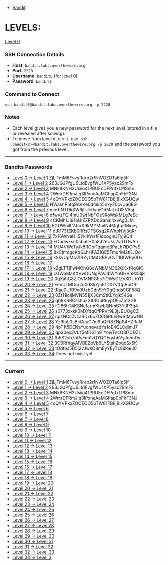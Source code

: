 - [Bandit](https://overthewire.org/wargames/bandit)
# LEVELS:

[Level 0](https://overthewire.org/wargames/bandit/bandit0.html)
### SSH Connection Details
- **Host**: `bandit.labs.overthewire.org`
- **Port**: `2220`
- **Username**: `bandit0` (for level 0)
- **Password**: `bandit0`
### Command to Connect
```
ssh bandit5@bandit.labs.overthewire.org -p 2220
```
### Notes

- Each level gives you a new password for the next level (stored in a file or revealed after solving).
- To move from level `n` to `n+1`, use: `ssh bandit<n>@bandit.labs.overthewire.org -p 2220` and the password you got from the previous level.
  
---
### Bandits Passwords
- [Level 0 → Level 1](https://overthewire.org/wargames/bandit/bandit1.html) ZjLjTmM6FvvyRnrb2rfNWOZOTa6ip5If
- [Level 1 → Level 2](https://overthewire.org/wargames/bandit/bandit2.html) 263JGJPfgU6LtdEvgfWU1XP5yac29mFx
- [Level 2 → Level 3](https://overthewire.org/wargames/bandit/bandit3.html) MNk8KNH3Usiio41PRUEoDFPqfxLPlSmx
- [Level 3 → Level 4](https://overthewire.org/wargames/bandit/bandit4.html) 2WmrDFRmJIq3IPxneAaMGhap0pFhF3NJ
- [Level 4 → Level 5](https://overthewire.org/wargames/bandit/bandit5.html) 4oQYVPkxZOOEOO5pTW81FB8j8lxXGUQw
- [Level 5 → Level 6](https://overthewire.org/wargames/bandit/bandit6.html) HWasnPhtq9AVKe0dmk45nxy20cvUa6EG
- [Level 6 → Level 7](https://overthewire.org/wargames/bandit/bandit7.html) morbNTDkSW6jIlUc0ymOdMaLnOlFVAaj
- [Level 7 → Level 8](https://overthewire.org/wargames/bandit/bandit8.html) dfwvzFQi4mU0wfNbFOe9RoWskMLg7eEc
- [Level 8 → Level 9](https://overthewire.org/wargames/bandit/bandit9.html) 4CKMh1JI91bUIZZPXDqGanal4xvAg0JM
- [Level 9 → Level 10](https://overthewire.org/wargames/bandit/bandit10.html) FGUW5ilLVJrxX9kMYMmlN4MgbpfMiqey
- [Level 10 → Level 11](https://overthewire.org/wargames/bandit/bandit11.html) dtR173fZKb0RRsDFSGsg2RWnpNVj3qRr
- [Level 11 → Level 12](https://overthewire.org/wargames/bandit/bandit12.html) 7x16WNeHIi5YkIhWsfFIqoognUTyj9Q4
- [Level 12 → Level 13](https://overthewire.org/wargames/bandit/bandit13.html) FO5dwFsc0cbaIiH0h8J2eUks2vdTDwAn
- [Level 13 → Level 14](https://overthewire.org/wargames/bandit/bandit14.html) MU4VWeTyJk8ROof1qqmcBPaLh7lDCPvS
- [Level 14 → Level 15](https://overthewire.org/wargames/bandit/bandit15.html) 8xCjnmgoKbGLhHFAZlGE5Tmu4M2tKJQo
- [Level 15 → Level 16](https://overthewire.org/wargames/bandit/bandit16.html) kSkvUpMQ7lBYyCM4GBPvCvT1BfWRy0Dx
- [Level 16 → Level 17](https://overthewire.org/wargames/bandit/bandit17.html) 
- [Level 17 → Level 18](https://overthewire.org/wargames/bandit/bandit18.html) x2gLTTjFwMOhQ8oWNbMN362QKxfRqGlO
- [Level 18 → Level 19](https://overthewire.org/wargames/bandit/bandit19.html) cGWpMaKXVwDUNgPAVJbWYuGHVn9zl3j8
- [Level 19 → Level 20](https://overthewire.org/wargames/bandit/bandit20.html) 0qXahG8ZjOVMN9Ghs7iOWsCfZyXOUbYO
- [Level 20 → Level 21](https://overthewire.org/wargames/bandit/bandit21.html) EeoULMCra2q0dSkYj561DX7s1CpBuOBt
- [Level 21 → Level 22](https://overthewire.org/wargames/bandit/bandit22.html) tRae0UfB9v0UzbCdn9cY0gQnds9GF58Q
- [Level 22 → Level 23](https://overthewire.org/wargames/bandit/bandit23.html) 0Zf11ioIjMVN551jX3CmStKLYqjk54Ga
- [Level 23 → Level 24](https://overthewire.org/wargames/bandit/bandit24.html) gb8KRRCsshuZXI0tUuR6ypOFjiZbf3G8
- [Level 24 → Level 25](https://overthewire.org/wargames/bandit/bandit25.html) iCi86ttT4KSNe1armKiwbQNmB3YJP3q4
- [Level 25 → Level 26](https://overthewire.org/wargames/bandit/bandit26.html) s0773xxkk0MXfdqOfPRVr9L3jJBUOgCZ
- [Level 26 → Level 27](https://overthewire.org/wargames/bandit/bandit27.html) upsNCc7vzaRDx6oZC6GiR6ERwe1MowGB
- [Level 27 → Level 28](https://overthewire.org/wargames/bandit/bandit28.html) Yz9IpL0sBcCeuG7m9uQFt8ZNpS4HZRcN
- [Level 28 → Level 29](https://overthewire.org/wargames/bandit/bandit29.html) 4pT1t5DENaYuqnqvadYs1oE4QLCdjmJ7
- [Level 29 → Level 30](https://overthewire.org/wargames/bandit/bandit30.html) qp30ex3VLz5MDG1n91YowTv4Q8l7CDZL
- [Level 30 → Level 31](https://overthewire.org/wargames/bandit/bandit31.html) fb5S2xb7bRyFmAvQYQGEqsbhVyJqhnDy
- [Level 31 → Level 32](https://overthewire.org/wargames/bandit/bandit32.html) 3O9RfhqyAlVBEZpVb6LYStshZoqoSx5K
- [Level 32 → Level 33](https://overthewire.org/wargames/bandit/bandit33.html) tQdtbs5D5i2vJwkO8mEyYEyTL8izoeJ0
- [Level 33 → Level 34](https://overthewire.org/wargames/bandit/bandit34.html) Does not exist yet

---

### Current
- [Level 0 → Level 1](https://overthewire.org/wargames/bandit/bandit1.html) ZjLjTmM6FvvyRnrb2rfNWOZOTa6ip5If
- [Level 1 → Level 2](https://overthewire.org/wargames/bandit/bandit2.html) 263JGJPfgU6LtdEvgfWU1XP5yac29mFx
- [Level 2 → Level 3](https://overthewire.org/wargames/bandit/bandit3.html) MNk8KNH3Usiio41PRUEoDFPqfxLPlSmx
- [Level 3 → Level 4](https://overthewire.org/wargames/bandit/bandit4.html) 2WmrDFRmJIq3IPxneAaMGhap0pFhF3NJ
- [Level 4 → Level 5](https://overthewire.org/wargames/bandit/bandit5.html) 4oQYVPkxZOOEOO5pTW81FB8j8lxXGUQw
- [Level 5 → Level 6](https://overthewire.org/wargames/bandit/bandit6.html)
- [Level 6 → Level 7](https://overthewire.org/wargames/bandit/bandit7.html)
- [Level 7 → Level 8](https://overthewire.org/wargames/bandit/bandit8.html)
- [Level 8 → Level 9](https://overthewire.org/wargames/bandit/bandit9.html)
- [Level 9 → Level 10](https://overthewire.org/wargames/bandit/bandit10.html)
- [Level 10 → Level 11](https://overthewire.org/wargames/bandit/bandit11.html)
- [Level 11 → Level 12](https://overthewire.org/wargames/bandit/bandit12.html)
- [Level 12 → Level 13](https://overthewire.org/wargames/bandit/bandit13.html)
- [Level 13 → Level 14](https://overthewire.org/wargames/bandit/bandit14.html)
- [Level 14 → Level 15](https://overthewire.org/wargames/bandit/bandit15.html)
- [Level 15 → Level 16](https://overthewire.org/wargames/bandit/bandit16.html)
- [Level 16 → Level 17](https://overthewire.org/wargames/bandit/bandit17.html)
- [Level 17 → Level 18](https://overthewire.org/wargames/bandit/bandit18.html)
- [Level 18 → Level 19](https://overthewire.org/wargames/bandit/bandit19.html)
- [Level 19 → Level 20](https://overthewire.org/wargames/bandit/bandit20.html)
- [Level 20 → Level 21](https://overthewire.org/wargames/bandit/bandit21.html)
- [Level 21 → Level 22](https://overthewire.org/wargames/bandit/bandit22.html)
- [Level 22 → Level 23](https://overthewire.org/wargames/bandit/bandit23.html)
- [Level 23 → Level 24](https://overthewire.org/wargames/bandit/bandit24.html)
- [Level 24 → Level 25](https://overthewire.org/wargames/bandit/bandit25.html)
- [Level 25 → Level 26](https://overthewire.org/wargames/bandit/bandit26.html)
- [Level 26 → Level 27](https://overthewire.org/wargames/bandit/bandit27.html)
- [Level 27 → Level 28](https://overthewire.org/wargames/bandit/bandit28.html)
- [Level 28 → Level 29](https://overthewire.org/wargames/bandit/bandit29.html)
- [Level 29 → Level 30](https://overthewire.org/wargames/bandit/bandit30.html)
- [Level 30 → Level 31](https://overthewire.org/wargames/bandit/bandit31.html)
- [Level 31 → Level 32](https://overthewire.org/wargames/bandit/bandit32.html)
- [Level 32 → Level 33](https://overthewire.org/wargames/bandit/bandit33.html)
- [Level 33 → Level 3](https://overthewire.org/wargames/bandit/bandit34.html)